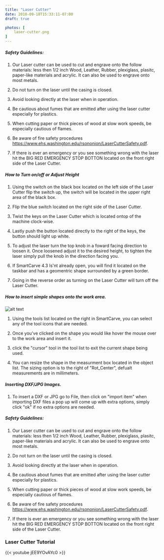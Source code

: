 ```yaml
---
title: "Laser Cutter"
date: 2018-09-18T15:33:11-07:00
draft: true

photos: [
    laser-cutter.png
]
---
```


##### Safety Guidelines:
1. Our Laser cutter can be used to cut and engrave onto the follow materials: less then 1/2 inch Wood, Leather, Rubber, plexiglass, plasitc, paper-like materials and acrylic. It can also be used to engrave onto most metals. 

2. Do not turn on the laser until the casing is closed.

3. Avoid looking directly at the laser when in operation.

4. Be cautious about fumes that are emitted after using the laser cutter especially for plastics.

5. When cutting paper or thick pieces of wood at slow work speeds, be especially cautious of flames.

6. Be aware of fire safety procedures https://www.ehs.washington.edu/rsononion/LaserCutterSafety.pdf.

7. If there is ever an emergency or you see something wrong with the laser hit the BIG RED EMERGENCY STOP BOTTON located on the front right side of the Laser Cutter.

##### How to Turn on/off or Adjust Height

1. Using the switch on the black box located on the left side of the Laser Cutter flip the switch up, the switch will be located in the upper right area of the black box.

2. Flip the blue switch located on the right side of the Laser Cutter.

3. Twist the keys on the Laser Cutter which is located ontop of the machine clock-wise.

4. Lastly push the button located directly to the right of the keys, the button should light up white.

5. To adjust the laser turn the top knob in a foward facing direction to loosen it. Once loosened adjust 
it to the desired height, to tighten the laser simply pull the knob in the direction facing you.

6. If SmartCarve 4.3 Is'nt already open, you will find it located on the taskbar and has a geomentric shape surrounded by a green border. 

7. Going in the reverse order as turning on the Laser Cutter will turn off the Laser Cutter.

##### How to insert simple shapes onto the work area.

![alt text](/equipment/smart-carve-with-text.jpg "photo example")


1. Using the tools list located on the right in SmartCarve, you can select any of the tool icons that are needed.

2. Once you've clicked on the shape you would like hover the mouse over to the work area and insert it.

3. click the "cursor" tool in the tool list to exit the current shape being used.

4. You can resize the shape in the measurment box located in the object list. The sizing option is to the right of "Rot_Center", defualt measurements are in millimeters.

##### Inserting DXF/JPG Images.
1. To insert a DXF or JPG go to File, then click on "import item" when importing DXF files a pop up will come up with extra options, simply click "ok" if no extra options are needed.

##### Safety Guidelines:
1. Our Laser cutter can be used to cut and engrave onto the follow materials: less then 1/2 inch Wood, Leather, Rubber, plexiglass, plasitc, paper-like materials and acrylic. It can also be used to engrave onto most metals. 

2. Do not turn on the laser until the casing is closed.

3. Avoid looking directly at the laser when in operation.

4. Be cautious about fumes that are emitted after using the laser cutter especially for plastics.

5. When cutting paper or thick pieces of wood at slow work speeds, be especially cautious of flames.

6. Be aware of fire safety procedures https://www.ehs.washington.edu/rsononion/LaserCutterSafety.pdf.

7. If there is ever an emergency or you see something wrong with the laser hit the BIG RED EMERGENCY STOP BOTTON located on the front right side of the Laser Cutter.

### Laser Cutter Tutorial
{{< youtube jEE9YOvAYc0 >}}